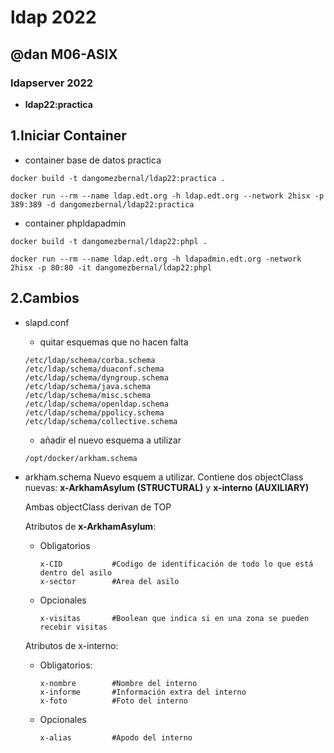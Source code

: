 # ldap 2022
## @dan M06-ASIX

### ldapserver 2022

* **ldap22:practica**

## 1.Iniciar Container

* container base de datos practica
```
docker build -t dangomezbernal/ldap22:practica .
```
```
docker run --rm --name ldap.edt.org -h ldap.edt.org --network 2hisx -p 389:389 -d dangomezbernal/ldap22:practica
```

* container phpldapadmin
```
docker build -t dangomezbernal/ldap22:phpl .
```
```
docker run --rm --name ldap.edt.org -h ldapadmin.edt.org -network 2hisx -p 80:80 -it dangomezbernal/ldap22:phpl
```

## 2.Cambios

* slapd.conf
	* quitar esquemas que no hacen falta
	```
	/etc/ldap/schema/corba.schema
	/etc/ldap/schema/duaconf.schema
	/etc/ldap/schema/dyngroup.schema
	/etc/ldap/schema/java.schema
	/etc/ldap/schema/misc.schema
	/etc/ldap/schema/openldap.schema
	/etc/ldap/schema/ppolicy.schema
	/etc/ldap/schema/collective.schema
	```
	* añadir el nuevo esquema a utilizar
	```
	/opt/docker/arkham.schema
	```

* arkham.schema
	Nuevo esquem a utilizar. Contiene dos objectClass nuevas: **x-ArkhamAsylum (STRUCTURAL)** y **x-interno (AUXILIARY)**

	Ambas objectClass derivan de TOP

	Atributos de **x-ArkhamAsylum**:	
	* Obligatorios
		```
		x-CID			#Codigo de identificación de todo lo que está dentro del asilo
		x-sector		#Area del asilo
		```
	* Opcionales
		```
		x-visitas		#Boolean que indica si en una zona se pueden recebir visitas 
		```
	Atributos de x-interno:
	* Obligatorios:
		```
		x-nombre		#Nombre del interno
		x-informe		#Información extra del interno
		x-foto			#Foto del interno
		```
	* Opcionales
		```
		x-alias			#Apodo del interno
		```
